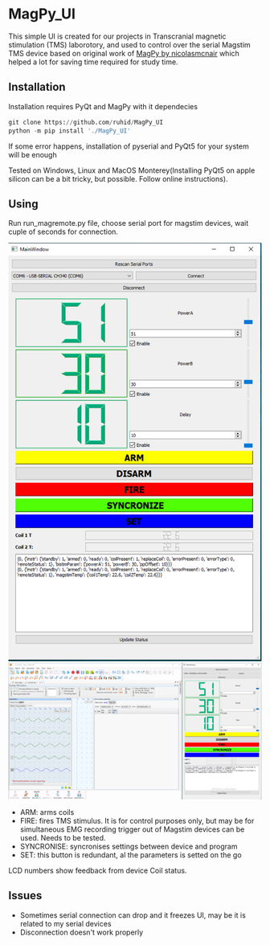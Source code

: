 # MagPy_UI

This simple UI is created for our projects in Transcranial magnetic stimulation (TMS) laborotory,  and used to control over the serial Magstim TMS device based on original work of [MagPy by nicolasmcnair](https://github.com/nicolasmcnair/magpy) which helped a lot for saving time required for study time.

## Installation
Installation requires PyQt and MagPy with it dependecies

```python
git clone https://github.com/ruhid/MagPy_UI
python -m pip install './MagPy_UI'
```
If some error happens, installation of pyserial and PyQt5 for your system will be enough 

Tested on Windows, Linux and MacOS Monterey(Installing PyQt5 on apple silicon can be a bit tricky, but possible. Follow online instructions). 


## Using
Run run_magremote.py file, choose serial port for magstim devices, wait cuple of seconds for connection. 

![Screenshot](MagPy_UI.PNG) <br/>
![Screenshot](MagPy_UI_setup.PNG)


- ARM: arms coils <br/>
- FIRE: fires TMS stimulus. It is for control purposes only, but may be for simultaneous EMG recording trigger out of Magstim devices can be used. Needs to be tested.   <br/>
- SYNCRONISE: syncronises settings between device and program <br/>
- SET: this button is redundant, al the parameters is setted on the go <br/>

LCD numbers show feedback from device Coil status. 

## Issues
 
 
- Sometimes serial connection can drop and it freezes UI, may be it is related to my serial devices <br/>
- Disconnection doesn't  work properly <br/>


